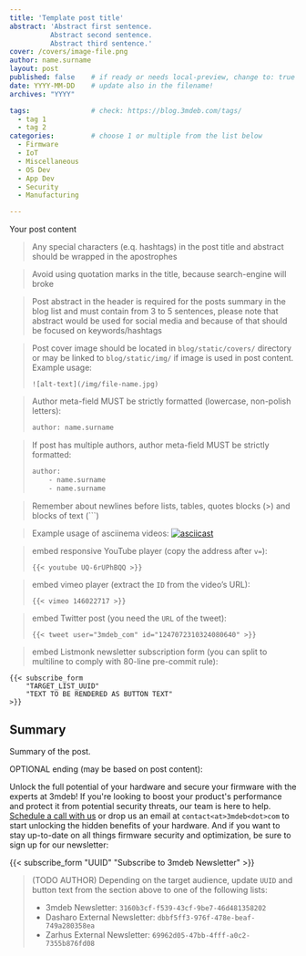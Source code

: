 ```yaml
---
title: 'Template post title'
abstract: 'Abstract first sentence.
          Abstract second sentence.
          Abstract third sentence.'
cover: /covers/image-file.png
author: name.surname
layout: post
published: false    # if ready or needs local-preview, change to: true
date: YYYY-MM-DD    # update also in the filename!
archives: "YYYY"

tags:               # check: https://blog.3mdeb.com/tags/
  - tag 1
  - tag 2
categories:         # choose 1 or multiple from the list below
  - Firmware
  - IoT
  - Miscellaneous
  - OS Dev
  - App Dev
  - Security
  - Manufacturing

---
```


Your post content

> Any special characters (e.q. hashtags) in the post title and abstract should
> be wrapped in the apostrophes

> Avoid using quotation marks in the title, because search-engine will broke

> Post abstract in the header is required for the posts summary in the blog list
> and must contain from 3 to 5 sentences, please note that abstract would be
> used for social media and because of that should be focused on
> keywords/hashtags

> Post cover image should be located in `blog/static/covers/` directory or may
> be linked to `blog/static/img/` if image is used in post content. Example
> usage:
> ```
> ![alt-text](/img/file-name.jpg)
> ```

> Author meta-field MUST be strictly formatted (lowercase, non-polish letters):
> ```bash
> author: name.surname
> ```

> If post has multiple authors, author meta-field MUST be strictly formatted:
> ```bash
> author:
>     - name.surname
>     - name.surname
> ```

> Remember about newlines before lists, tables, quotes blocks (>) and blocks of
> text (\`\`\`)

> Example usage of asciinema videos:
> [![asciicast](https://asciinema.org/a/xJC0QaKuHrMAPhhj5KMZUhMEO.svg)](https://asciinema.org/a/xJC0QaKuHrMAPhhj5KMZUhMEO?speed=1)

> embed responsive YouTube player (copy the address after `v=`):
> ```
> {{< youtube UQ-6rUPhBQQ >}}
> ```

> embed vimeo player (extract the `ID` from the video’s URL):
> ```
> {{< vimeo 146022717 >}}
> ```

> embed Twitter post (you need the `URL` of the tweet):
> ```
> {{< tweet user="3mdeb_com" id="1247072310324080640" >}}
> ```

> embed Listmonk newsletter subscription form (you can split to multiline to
> comply with 80-line pre-commit rule):
```
{{< subscribe_form
    "TARGET_LIST_UUID"
    "TEXT TO BE RENDERED AS BUTTON TEXT"
>}}
```

## Summary

Summary of the post.

OPTIONAL ending (may be based on post content):

Unlock the full potential of your hardware and secure your firmware with the
experts at 3mdeb! If you're looking to boost your product's performance and
protect it from potential security threats, our team is here to help. [Schedule
a call with
us](https://cloud.3mdeb.com/index.php/apps/calendar/appointment/n7T65toSaD9t) or
drop us an email at `contact<at>3mdeb<dot>com` to start unlocking the hidden
benefits of your hardware. And if you want to stay up-to-date on all things
firmware security and optimization, be sure to sign up for our newsletter:

{{< subscribe_form "UUID" "Subscribe to 3mdeb Newsletter" >}}

> (TODO AUTHOR) Depending on the target audience, update `UUID` and button text
> from the section above to one of the following lists:
> * 3mdeb Newsletter: `3160b3cf-f539-43cf-9be7-46d481358202`
> * Dasharo External Newsletter: `dbbf5ff3-976f-478e-beaf-749a280358ea`
> * Zarhus External Newsletter: `69962d05-47bb-4fff-a0c2-7355b876fd08`
